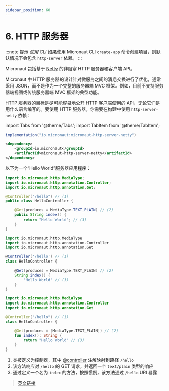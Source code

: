 ```yaml
---
sidebar_position: 60
---
```


# 6. HTTP 服务器

:::note 提示
*使用 CLI*
如果使用 Micronaut CLI `create-app` 命令创建项目，则默认情况下会包含 `http-server` 依赖。
:::

Micronaut 包括基于 [Netty](https://netty.io/) 的非阻塞 HTTP 服务器和客户端 API。

Micronaut 中 HTTP 服务器的设计针对微服务之间的消息交换进行了优化，通常采用 JSON，而不是作为一个完整的服务器端 MVC 框架。例如，目前不支持服务器端视图或传统服务器端 MVC 框架的典型功能。

HTTP 服务器的目标是尽可能容易地公开 HTTP 客户端使用的 API，无论它们是用什么语言编写的。要使用 HTTP 服务器，你需要在构建中使用  `http-server-netty` 依赖：

import Tabs from '@theme/Tabs';
import TabItem from '@theme/TabItem';

<Tabs>
  <TabItem value="Gradle" label="Gradle">

```groovy
implementation("io.micronaut:micronaut-http-server-netty")
```

  </TabItem>
  <TabItem value="Maven" label="Maven">

```xml
<dependency>
    <groupId>io.micronaut</groupId>
    <artifactId>micronaut-http-server-netty</artifactId>
</dependency>
```

  </TabItem>
</Tabs>

以下为一个“Hello World”服务器应用程序：

<Tabs>
  <TabItem value="Java" label="Java" default>

```java
import io.micronaut.http.MediaType;
import io.micronaut.http.annotation.Controller;
import io.micronaut.http.annotation.Get;

@Controller("/hello") // (1)
public class HelloController {

    @Get(produces = MediaType.TEXT_PLAIN) // (2)
    public String index() {
        return "Hello World"; // (3)
    }
}
```

  </TabItem>
  <TabItem value="Groovy" label="Groovy">

```groovy
import io.micronaut.http.MediaType
import io.micronaut.http.annotation.Controller
import io.micronaut.http.annotation.Get

@Controller('/hello') // (1)
class HelloController {

    @Get(produces = MediaType.TEXT_PLAIN) // (2)
    String index() {
        'Hello World' // (3)
    }
}
```

  </TabItem>
  <TabItem value="Kotlin" label="Kotlin">

```kt
import io.micronaut.http.MediaType
import io.micronaut.http.annotation.Controller
import io.micronaut.http.annotation.Get

@Controller("/hello") // (1)
class HelloController {

    @Get(produces = [MediaType.TEXT_PLAIN]) // (2)
    fun index(): String {
        return "Hello World" // (3)
    }
}
```

  </TabItem>
</Tabs>

1. 类被定义为控制器，其中 [@controller](https://micronaut-projects.github.io/micronaut-docs-mn3/3.9.4/api/io/micronaut/http/annotation/Controller.html) 注解映射到路径 `/hello`
2. 该方法响应对 `/hello` 的 GET 请求，并返回一个 `text/plain` 类型的响应
3. 通过定义一个名为 `index` 的方法，按照惯例，该方法通过 `/hello` URI 暴露

> [英文链接](https://docs.micronaut.io/3.9.4/guide/index.html#httpServer)
